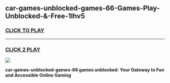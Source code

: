 
## car-games-unblocked-games-66-Games-Play-Unblocked-&-Free-1lhv5
<h3>
<a href="https://premium76.site?title=car-games-unblocked-games-66&ref=24A">CLICK TO PLAY</a></h3>
<hr>

<h3>
<a href="https://premium76.site?title=car-games-unblocked-games-66&ref=24A">CLICK 2 PLAY</a>
  
</h3>

<a href="https://premium76.site?title=car-games-unblocked-games-66&ref=24A"><img src="https://clearcache.store/games.png"></a>


**car-games-unblocked-games-66 games unblocked: Your Gateway to Fun and Accessible Online Gaming**
